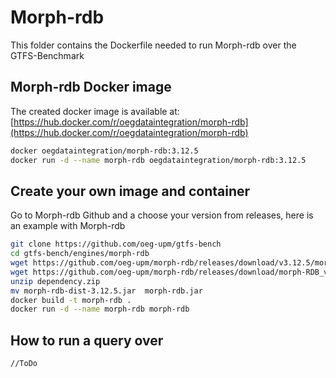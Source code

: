# Morph-rdb
This folder contains the Dockerfile needed to run Morph-rdb over the GTFS-Benchmark

## Morph-rdb Docker image
The created docker image is available at: [https://hub.docker.com/r/oegdataintegration/morph-rdb](https://hub.docker.com/r/oegdataintegration/morph-rdb)
```bash
docker oegdataintegration/morph-rdb:3.12.5
docker run -d --name morph-rdb oegdataintegration/morph-rdb:3.12.5
```

## Create your own image and container
Go to Morph-rdb Github and a choose your version from releases, here is an example with Morph-rdb
```bash
git clone https://github.com/oeg-upm/gtfs-bench
cd gtfs-bench/engines/morph-rdb
wget https://github.com/oeg-upm/morph-rdb/releases/download/v3.12.5/morph-rdb-dist-3.12.5.jar
wget https://github.com/oeg-upm/morph-rdb/releases/download/morph-RDB_v3.9.17/dependency.zip
unzip dependency.zip
mv morph-rdb-dist-3.12.5.jar  morph-rdb.jar
docker build -t morph-rdb .
docker run -d --name morph-rdb morph-rdb
```

## How to run a query over
```bash
//ToDo
```
